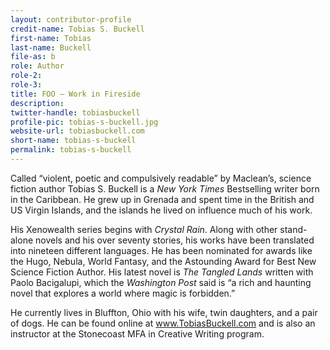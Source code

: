 ```yaml
---
layout: contributor-profile
credit-name: Tobias S. Buckell
first-name: Tobias
last-name: Buckell
file-as: b
role: Author
role-2:
role-3:
title: FOO — Work in Fireside
description: 
twitter-handle: tobiasbuckell
profile-pic: tobias-s-buckell.jpg
website-url: tobiasbuckell.com
short-name: tobias-s-buckell
permalink: tobias-s-buckell
---
```


Called “violent, poetic and compulsively readable” by Maclean’s, science fiction author Tobias S. Buckell is a _New York Times_ Bestselling writer born in the Caribbean. He grew up in Grenada and spent time in the British and US Virgin Islands, and the islands he lived on influence much of his work.

His Xenowealth series begins with _Crystal Rain_. Along with other stand-alone novels and his over seventy stories, his works have been translated into nineteen different languages. He has been nominated for awards like the Hugo, Nebula, World Fantasy, and the Astounding Award for Best New Science Fiction Author. His latest novel is _The Tangled Lands_ written with Paolo Bacigalupi, which the _Washington Post_ said is “a rich and haunting novel that explores a world where magic is forbidden.”

He currently lives in Bluffton, Ohio with his wife, twin daughters, and a pair of dogs. He can be found online at www.TobiasBuckell.com and is also an instructor at the Stonecoast MFA in Creative Writing program.
